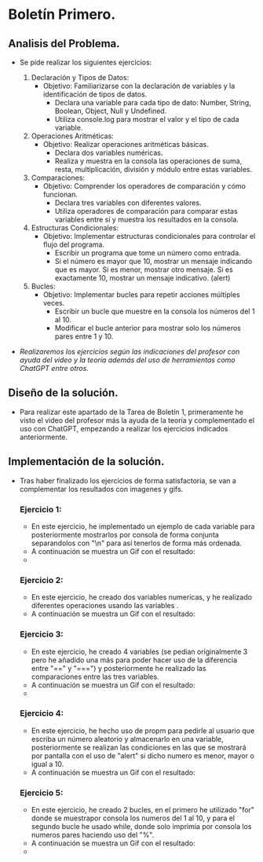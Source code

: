 # Boletín Primero.
## Analisis del Problema.
- Se pide realizar los siguientes ejercicios:
  1.  Declaración y Tipos de Datos:
      - Objetivo: Familiarizarse con la declaración de variables y la identificación de tipos de datos.
        - Declara una variable para cada tipo de dato: Number, String, Boolean, Object, Null y Undefined.
        - Utiliza console.log para mostrar el valor y el tipo de cada variable.
  2.  Operaciones Aritméticas:
      - Objetivo: Realizar operaciones aritméticas básicas.
        - Declara dos variables numéricas.
        - Realiza y muestra en la consola las operaciones de suma, resta, multiplicación, división y módulo entre estas variables.
  3.  Comparaciones:
      - Objetivo: Comprender los operadores de comparación y cómo funcionan.
        - Declara tres variables con diferentes valores.
        - Utiliza operadores de comparación para comparar estas variables entre sí y muestra los resultados en la consola.
  4. Estructuras Condicionales:
     - Objetivo: Implementar estructuras condicionales para controlar el flujo del programa.
       - Escribir un programa que tome un número como entrada.
       - Si el número es mayor que 10, mostrar un mensaje indicando que es mayor. Si es menor, mostrar otro mensaje. Si es exactamente 10, mostrar un mensaje indicativo. (alert)
  5. Bucles:
     - Objetivo: Implementar bucles para repetir acciones múltiples veces.
       - Escribir un bucle que muestre en la consola los números del 1 al 10.
       - Modificar el bucle anterior para mostrar solo los números pares entre 1 y 10.


- *Realizaremos los ejercicios según las indicaciones del profesor con ayuda del video y la teoría además del uso de herramientas como ChatGPT entre otros.*
## Diseño de la solución.
- Para realizar este apartado de la Tarea de Boletín 1, primeramente he visto el video del profesor más la ayuda de la teoría y complementado el uso con ChatGPT, empezando a realizar los ejercicios indicados anteriormente.
## Implementación de la solución.
- Tras haber finalizado los ejercicios de forma satisfactoria, se van a complementar los resultados con imagenes y gifs.
  ### Ejercicio 1:
   - En este ejercicio, he implementado un ejemplo de cada variable para posteriormente mostrarlos por consola de forma conjunta separandolos con "\n" para así tenerlos de forma más ordenada.
   -  A continuación se muestra un Gif con el resultado:
   -  
  ### Ejercicio 2:
   - En este ejercicio, he creado dos variables numericas, y he realizado diferentes operaciones usando las variables .
   -  A continuación se muestra un Gif con el resultado:

  ### Ejercicio 3:
   - En este ejercicio, he creado 4 variables (se pedian originalmente 3 pero he añadido una más para poder hacer uso de la diferencia entre "==" y "===") y posteriormente he realizado las comparaciones entre las tres variables.
   -  A continuación se muestra un Gif con el resultado:
  - 
  ### Ejercicio 4:
   - En este ejercicio, he hecho uso de propm para pedirle al usuario que escriba un número aleatorio y almacenarlo en una variable, posteriormente se realizan las condiciones en las que se mostrará por pantalla con el uso de "alert" si dicho numero es menor, mayor o igual a 10.
   -  A continuación se muestra un Gif con el resultado:

  ### Ejercicio 5:
   - En este ejercicio, he creado 2 bucles, en el primero he utilizado "for" donde se muestrapor consola los numeros del 1 al 10, y para el segundo bucle he usado while, donde solo imprimia por consola los numeros pares haciendo uso del "%".
   -  A continuación se muestra un Gif con el resultado:
   -  